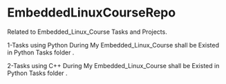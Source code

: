 # EmbeddedLinuxCourseRepo
Related to  Embedded_Linux_Course Tasks and Projects.

1-Tasks using Python During My Embedded_Linux_Course shall be Existed in Python Tasks folder . 

2-Tasks using   C++  During My Embedded_Linux_Course shall be Existed in Python Tasks folder .
